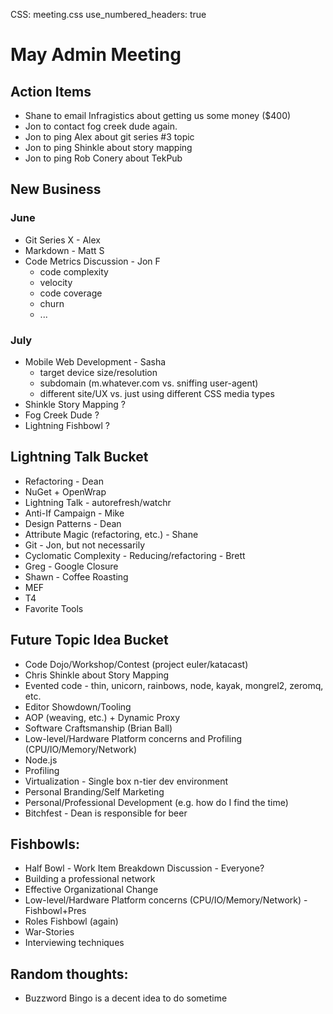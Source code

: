 CSS: meeting.css
use_numbered_headers: true

# May Admin Meeting

## Action Items
* Shane to email Infragistics about getting us some money ($400)
* Jon to contact fog creek dude again.
* Jon to ping Alex about git series #3 topic
* Jon to ping Shinkle about story mapping
* Jon to ping Rob Conery about TekPub

## New Business

### June
* Git Series X - Alex
* Markdown - Matt S
* Code Metrics Discussion - Jon F
  * code complexity
  * velocity
  * code coverage
  * churn
  * ...

### July
* Mobile Web Development - Sasha
  * target device size/resolution
  * subdomain (m.whatever.com vs. sniffing user-agent)
  * different site/UX vs. just using different CSS media types
* Shinkle Story Mapping ?
* Fog Creek Dude ?
* Lightning Fishbowl ?

## Lightning Talk Bucket
* Refactoring - Dean
* NuGet + OpenWrap
* Lightning Talk - autorefresh/watchr
* Anti-If Campaign - Mike
* Design Patterns - Dean
* Attribute Magic (refactoring, etc.) - Shane
* Git - Jon, but not necessarily
* Cyclomatic Complexity - Reducing/refactoring - Brett
* Greg - Google Closure
* Shawn - Coffee Roasting
* MEF
* T4
* Favorite Tools

## Future Topic Idea Bucket
* Code Dojo/Workshop/Contest (project euler/katacast)
* Chris Shinkle about Story Mapping
* Evented code - thin, unicorn, rainbows, node, kayak, mongrel2, zeromq, etc.
* Editor Showdown/Tooling
* AOP (weaving, etc.) + Dynamic Proxy
* Software Craftsmanship (Brian Ball)
* Low-level/Hardware Platform concerns and Profiling (CPU/IO/Memory/Network)
* Node.js
* Profiling 
* Virtualization - Single box n-tier dev environment
* Personal Branding/Self Marketing
* Personal/Professional Development (e.g. how do I find the time)
* Bitchfest - Dean is responsible for beer

## Fishbowls:
* Half Bowl - Work Item Breakdown Discussion - Everyone?
* Building a professional network
* Effective Organizational Change
* Low-level/Hardware Platform concerns (CPU/IO/Memory/Network) - Fishbowl+Pres
* Roles Fishbowl (again)
* War-Stories
* Interviewing techniques

## Random thoughts:
* Buzzword Bingo is a decent idea to do sometime

